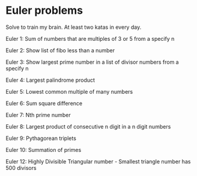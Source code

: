 # Euler problems

Solve to train my brain. At least two katas in every day.

Euler 1: Sum of numbers that are multiples of 3 or 5 from a specify n

Euler 2: Show list of fibo less than a number

Euler 3: Show largest prime number in a list of divisor numbers from a specify n

Euler 4: Largest palindrome product

Euler 5: Lowest common multiple of many numbers

Euler 6: Sum square difference

Euler 7: Nth prime number

Euler 8: Largest product of consecutive n digit in a n digit numbers

Euler 9: Pythagorean triplets

Euler 10: Summation of primes

Euler 12: Highly Divisible Triangular number - Smallest triangle number has 500 divisors
